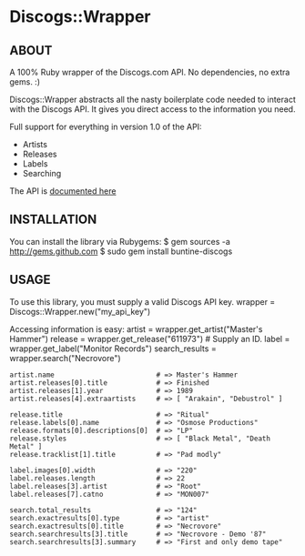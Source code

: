 Discogs::Wrapper
================

ABOUT
-----
  A 100% Ruby wrapper of the Discogs.com API. No dependencies, no extra gems. :)

  Discogs::Wrapper abstracts all the nasty boilerplate code needed to interact with the Discogs API. It gives you direct access to the information you need.

  Full support for everything in version 1.0 of the API:

  * Artists
  * Releases
  * Labels
  * Searching

  The API is [documented here](http://www.discogs.com/help/api)

INSTALLATION
------------
  You can install the library via Rubygems:
    $ gem sources -a http://gems.github.com
    $ sudo gem install buntine-discogs

USAGE
-----
  To use this library, you must supply a valid Discogs API key.
    wrapper = Discogs::Wrapper.new("my_api_key")

  Accessing information is easy:
    artist = wrapper.get_artist("Master's Hammer")
    release = wrapper.get_release("611973") # Supply an ID.
    label = wrapper.get_label("Monitor Records")
    search_results = wrapper.search("Necrovore")

    artist.name                         # => Master's Hammer
    artist.releases[0].title            # => Finished
    artist.releases[1].year             # => 1989
    artist.releases[4].extraartists     # => [ "Arakain", "Debustrol" ]

    release.title                       # => "Ritual"
    release.labels[0].name              # => "Osmose Productions"
    release.formats[0].descriptions[0]  # => "LP"
    release.styles                      # => [ "Black Metal", "Death Metal" ]
    release.tracklist[1].title          # => "Pad modly"

    label.images[0].width               # => "220"
    label.releases.length               # => 22
    label.releases[3].artist            # => "Root"
    label.releases[7].catno             # => "MON007"

    search.total_results                # => "124"
    search.exactresults[0].type         # => "artist"
    search.exactresults[0].title        # => "Necrovore"
    search.searchresults[3].title       # => "Necrovore - Demo '87"
    search.searchresults[3].summary     # => "First and only demo tape"
